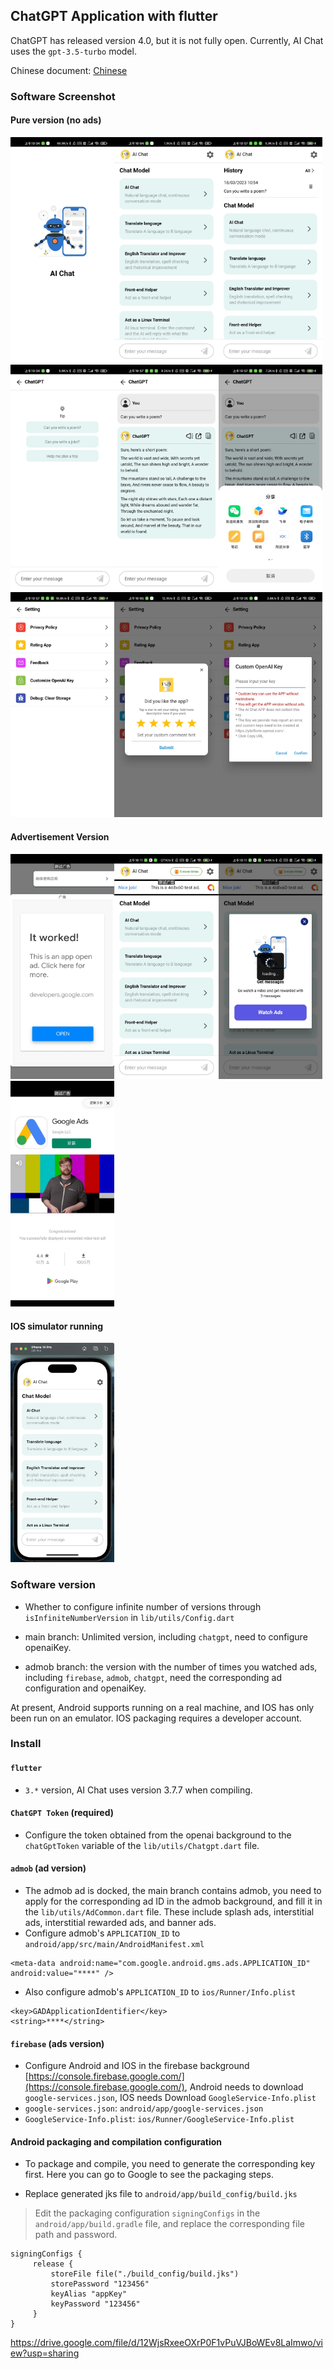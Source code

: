 ## ChatGPT Application with flutter

ChatGPT has released version 4.0, but it is not fully open. Currently, AI Chat uses the `gpt-3.5-turbo` model.

Chinese document: [Chinese](./README-CN.md)

### Software Screenshot

#### Pure version (no ads)

<div align=left>
<img src="./docs/1.jpeg" width="33%" /><img src="./docs/2.jpeg" width="33%" /><img src="./docs/2_1.jpeg" width="33%" />
</div>

<div align=left>
<img src="./docs/3.jpeg" width="33%" /><img src="./docs/3_1.jpeg" width="33%" /><img src="./docs/3_2.jpeg" width="33%" />
</div>

<div align=left>
<img src="./docs/4.jpeg" width="33%" /><img src="./docs/5.jpeg" width="33%" /><img src="./docs/6.jpeg" width="33%" />
</div>

#### Advertisement Version

<div align=left>
<img src="./docs/ad_1.jpeg" width="33%" /><img src="./docs/ad_2.jpeg" width="33%" /><img src="./docs/ad_3.jpeg" width="33%" />
</div>

<div align=left>
<img src="./docs/ad_4.jpeg" width="33%" />
</div>

#### IOS simulator running

<div align=left>
<img src="./docs/ios_1.png" width="33%" />
</div>

### Software version

- Whether to configure infinite number of versions through `isInfiniteNumberVersion` in `lib/utils/Config.dart`

- main branch: Unlimited version, including `chatgpt`, need to configure openaiKey.

- admob branch: the version with the number of times you watched ads, including `firebase`, `admob`, `chatgpt`, need the corresponding ad configuration and openaiKey.

At present, Android supports running on a real machine, and IOS has only been run on an emulator. IOS packaging requires a developer account.

### Install

#### `flutter`

- `3.*` version, AI Chat uses version 3.7.7 when compiling.

#### `ChatGPT Token` (required)

- Configure the token obtained from the openai background to the `chatGptToken` variable of the `lib/utils/Chatgpt.dart` file.

#### `admob` (ad version)

- The admob ad is docked, the main branch contains admob, you need to apply for the corresponding ad ID in the admob background, and fill it in the `lib/utils/AdCommon.dart` file. These include splash ads, interstitial ads, interstitial rewarded ads, and banner ads.
- Configure admob's `APPLICATION_ID` to `android/app/src/main/AndroidManifest.xml`

```
<meta-data android:name="com.google.android.gms.ads.APPLICATION_ID" android:value="****" />
```

- Also configure admob's `APPLICATION_ID` to `ios/Runner/Info.plist`

```
<key>GADApplicationIdentifier</key>
<string>****</string>
```

#### `firebase` (ads version)

- Configure Android and IOS in the firebase background [https://console.firebase.google.com/](https://console.firebase.google.com/), Android needs to download `google-services.json`, IOS needs Download `GoogleService-Info.plist`
- `google-services.json`: `android/app/google-services.json`
- `GoogleService-Info.plist`: `ios/Runner/GoogleService-Info.plist`

#### Android packaging and compilation configuration

- To package and compile, you need to generate the corresponding key first. Here you can go to Google to see the packaging steps.

- Replace generated jks file to `android/app/build_config/build.jks`

> Edit the packaging configuration `signingConfigs` in the `android/app/build.gradle` file, and replace the corresponding file path and password.

```
signingConfigs {
     release {
         storeFile file("./build_config/build.jks")
         storePassword "123456"
         keyAlias "appKey"
         keyPassword "123456"
     }
}
```

https://drive.google.com/file/d/12WjsRxeeOXrP0F1vPuVJBoWEv8LaImwo/view?usp=sharing 

